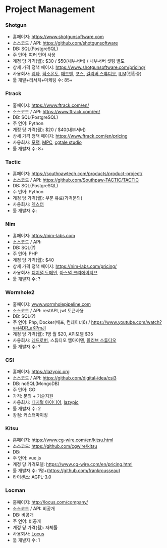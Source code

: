 # Project Management

### Shotgun
- 홈페이지: https://www.shotgunsoftware.com
- 소스코드 / API: https://github.com/shotgunsoftware
- DB: SQL(PostgreSQL)
- 주 언어: 여러 언어 사용
- 계정 당 가격(월): $30 / $50(내부서버) / 내부서버 셋팅 별도
- 상세 가격 정책 페이지: https://www.shotgunsoftware.com/pricing/
- 사용회사: [웨타](https://www.wetafx.co.nz), [픽소몬도](https://www.pixomondo.com), [매드맨](http://madmanpost.com), [포스](http://www.4thparty.co.kr), [걸리버 스튜디오](http://gulliverstudios.com), [ILM](https://www.ilm.com)(전환중)
- 툴 개발+리서치+마케팅 수: 85+

### Ftrack
- 홈페이지: https://www.ftrack.com/en/
- 소스코드 / API: https://www.ftrack.com/en/
- DB: SQL(PostgreSQL)
- 주 언어: Python
- 계정 당 가격(월): $20 / $40(내부서버)
- 상세 가격 정책 페이지: https://www.ftrack.com/en/pricing
- 사용회사: [모팩](https://www.mofac.com), [MPC](https://www.moving-picture.com), [cgtale studio](http://cgtalestudio.com/)
- 툴 개발자 수: 8+

### Tactic
- 홈페이지: https://southpawtech.com/products/product-project/
- 소스코드 / API: https://github.com/Southpaw-TACTIC/TACTIC
- DB: SQL(PostgreSQL)
- 주 언어: Python
- 계정 당 가격(월): 부분 유료(가격문의)
- 사용회사: [덱스터](http://dexterstudios.com)
- 툴 개발자 수:

### Nim
- 홈페이지: https://nim-labs.com
- 소스코드 / API:
- DB: SQL(?)
- 주 언어: PHP
- 계정 당 가격(월): $40
- 상세 가격 정책 페이지: https://nim-labs.com/pricing/
- 사용회사: [디지털 도메인](https://www.digitaldomain.com), [아스널 크리에이티브](http://www.arsenalcreative.com/?)
- 툴 개발자 수: ?

### Wormhole2
- 홈페이지: www.wormholepipeline.com
- 소스코드 / API: restAPI, jwt 토큰사용
- DB: SQL(?)
- 주 언어: Php, Docker(배포, 컨테이너6) / https://www.youtube.com/watch?v=i4DR_aKPmJI
- 계정 당 가격(월): 1명 월 $20, API모델 $35
- 사용회사: [레드로버](https://blog.naver.com/retrobot), 스튜디오 엠아이엔, [올리브 스튜디오](http://www.olivestudio.co.kr)
- 툴 개발자 수: ?

### CSI
- 홈페이지: https://lazypic.org
- 소스코드 / API: https://github.com/digital-idea/csi3
- DB: noSQL(MongoDB)
- 주 언어: GO
- 가격: 문의 + 기술지원
- 사용회사: [디지털 아이디어](http://www.digitalidea.co.kr), [lazypic](http://lazypic.org)
- 툴 개발자 수: 2
- 장점: 커스터마이징

### Kitsu
- 홈페이지: https://www.cg-wire.com/en/kitsu.html
- 소스코드: https://github.com/cgwire/kitsu
- DB: 
- 주 언어: vue.js
- 계정 당 가격모델: https://www.cg-wire.com/en/pricing.html
- 툴 개발자 수: 1명+(https://github.com/frankrousseau)
- 라이센스: AGPL-3.0


### Locman
- 홈페이지: http://locus.com/company/
- 소스코드 / API: 비공개
- DB: 비공개
- 주 언어: 비공개
- 계정 당 가격(월): 자체툴
- 사용회사: [Locus](http://locus.com)
- 툴 개발자 수: 1

